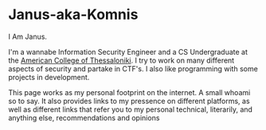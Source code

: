 # Janus-aka-Komnis

I Am Janus.

I'm a wannabe Information Security Engineer and a CS Undergraduate at the [American College of Thessaloniki](https://www.act.edu). I try to work on many different aspects of security and partake in CTF's. I also like programming with some projects in development.

This page works as my personal footprint on the internet. A small whoami so to say. It also provides links to my pressence on different platforms, as well as different links that refer you to my personal technical, literarily, and anything else, recommendations and opinions

